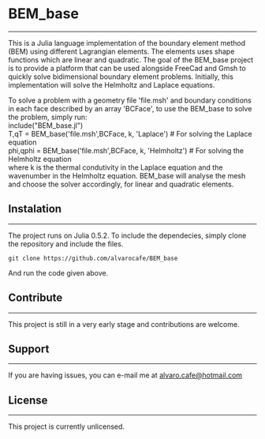 # BEM_base
---
This is a Julia language implementation of the boundary element method (BEM) using different Lagrangian elements.
The elements uses shape functions which are linear and quadratic.
The goal of the BEM_base project is to provide a platform that can be used alongside FreeCad and Gmsh to quickly solve bidimensional boundary element problems.
Initially, this implementation will solve the Helmholtz and Laplace equations.

To solve a problem with a geometry file 'file.msh' and boundary conditions in each face described by an array 'BCFace', to use the BEM_base to solve the problem, simply run:  
    include("BEM_base.jl")  
    T,qT = BEM_base('file.msh',BCFace, k, 'Laplace') # For solving the Laplace equation  
    phi,qphi = BEM_base('file.msh',BCFace, k, 'Helmholtz') # For solving the Helmholtz equation  
where k is the thermal condutivity in the Laplace equation and the wavenumber in the Helmholtz equation.
BEM_base will analyse the mesh and choose the solver accordingly, for linear and quadratic elements.

## Instalation
---
The project runs on Julia 0.5.2. To include the dependecies, simply clone the repository and include the files.  

    git clone https://github.com/alvarocafe/BEM_base  
And run the code given above.

## Contribute
---
This project is still in a very early stage and contributions are welcome.

## Support
---
If you are having issues, you can e-mail me at alvaro.cafe@hotmail.com

## License
---
This project is currently unlicensed.
